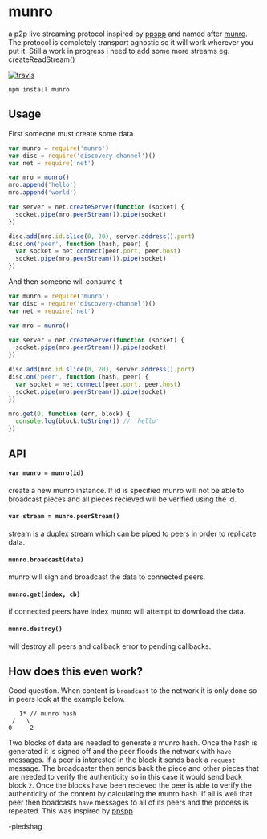 # munro
a p2p live streaming protocol inspired by [ppspp](https://tools.ietf.org/html/rfc7574) and named after [munro](https://tools.ietf.org/html/rfc7574#section-6.1.2.1). The protocol is completely transport agnostic so it will work wherever you put it. Still a work in progress i need to add some more streams eg. createReadStream()

[![travis](https://travis-ci.org/piedshag/munro.svg?branch=master)](https://travis-ci.org/piedshag/munro)

```
npm install munro
```

## Usage

First someone must create some data

``` js
var munro = require('munro')
var disc = require('discovery-channel')()
var net = require('net')

var mro = munro()
mro.append('hello')
mro.append('world')

var server = net.createServer(function (socket) {
  socket.pipe(mro.peerStream()).pipe(socket)
})

disc.add(mro.id.slice(0, 20), server.address().port)
disc.on('peer', function (hash, peer) {
  var socket = net.connect(peer.port, peer.host)
  socket.pipe(mro.peerStream()).pipe(socket)
})

```

And then someone will consume it

``` js
var munro = require('munro')
var disc = require('discovery-channel')()
var net = require('net')

var mro = munro()

var server = net.createServer(function (socket) {
  socket.pipe(mro.peerStream()).pipe(socket)
})

disc.add(mro.id.slice(0, 20), server.address().port)
disc.on('peer', function (hash, peer) {
  var socket = net.connect(peer.port, peer.host)
  socket.pipe(mro.peerStream()).pipe(socket)
})

mro.get(0, function (err, block) {
  console.log(block.toString()) // 'hello'
})
```

## API

#### `var munro = munro(id)`

create a new munro instance. If id is specified munro will not be able to broadcast pieces and all pieces recieved will be verified using the id.

#### `var stream = munro.peerStream()`

stream is a duplex stream which can be piped to peers in order to replicate data.

#### `munro.broadcast(data)`

munro will sign and broadcast the data to connected peers.

#### `munro.get(index, cb)`

if connected peers have index munro will attempt to download the data.

#### `munro.destroy()`

will destroy all peers and callback error to pending callbacks.

## How does this even work?

Good question. When content is `broadcast` to the network it is only done so in peers look at the example below.
```
   1* // munro hash
 /   \
0     2
```
Two blocks of data are needed to generate a munro hash. Once the hash is generated it is signed off and the peer floods the network with `have` messages. If a peer is interested in the block it sends back a `request` message. The broadcaster then sends back the piece and other pieces that are needed to verify the authenticity so in this case it would send back block `2`. Once the blocks have been recieved the peer is able to verify the authenticity of the content by calculating the munro hash. If all is well that peer then boadcasts `have` messages to all of its peers and the process is repeated. This was inspired by [ppspp](https://tools.ietf.org/html/rfc7574)

-piedshag
